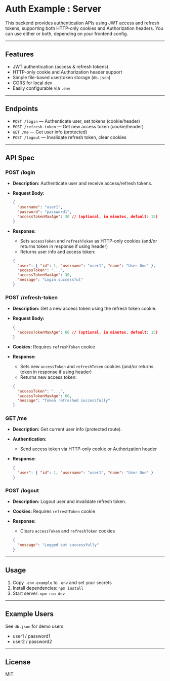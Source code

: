 # Auth Example : Server

This backend provides authentication APIs using JWT access and refresh tokens, supporting both HTTP-only cookies and Authorization headers. You can use either or both, depending on your frontend config.

---

## Features

- JWT authentication (access & refresh tokens)
- HTTP-only cookie and Authorization header support
- Simple file-based user/token storage (`db.json`)
- CORS for local dev
- Easily configurable via `.env`

---

## Endpoints

- `POST /login` — Authenticate user, set tokens (cookie/header)
- `POST /refresh-token` — Get new access token (cookie/header)
- `GET /me` — Get user info (protected)
- `POST /logout` — Invalidate refresh token, clear cookies

---

## API Spec

### POST /login

- **Description:** Authenticate user and receive access/refresh tokens.
- **Request Body:**

  ```json
  {
    "username": "user1",
    "password": "password1",
    "accessTokenMaxAge": 30 // (optional, in minutes, default: 15)
  }
  ```

- **Response:**

  - Sets `accessToken` and `refreshToken` as HTTP-only cookies (and/or returns token in response if using header)
  - Returns user info and access token:

  ```json
  {
    "user": { "id": 1, "username": "user1", "name": "User One" },
    "accessToken": "...",
    "accessTokenMaxAge": 30,
    "message": "Login successful"
  }
  ```

### POST /refresh-token

- **Description:** Get a new access token using the refresh token cookie.
- **Request Body:**

  ```json
  {
    "accessTokenMaxAge": 60 // (optional, in minutes, default: 15)
  }
  ```

- **Cookies:** Requires `refreshToken` cookie
- **Response:**

  - Sets new `accessToken` and `refreshToken` cookies (and/or returns token in response if using header)
  - Returns new access token:

  ```json
  {
    "accessToken": "...",
    "accessTokenMaxAge": 60,
    "message": "Token refreshed successfully"
  }
  ```

### GET /me

- **Description:** Get current user info (protected route).
- **Authentication:**
  - Send access token via HTTP-only cookie or Authorization header
- **Response:**

  ```json
  {
    "user": { "id": 1, "username": "user1", "name": "User One" }
  }
  ```

### POST /logout

- **Description:** Logout user and invalidate refresh token.
- **Cookies:** Requires `refreshToken` cookie
- **Response:**

  - Clears `accessToken` and `refreshToken` cookies

  ```json
  {
    "message": "Logged out successfully"
  }
  ```

---

## Usage

1. Copy `.env.example` to `.env` and set your secrets
2. Install dependencies: `npm install`
3. Start server: `npm run dev`

---

## Example Users

See `db.json` for demo users:

- user1 / password1
- user2 / password2

---

## License

MIT
